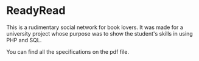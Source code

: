 <h1>ReadyRead</h1>

This is a rudimentary social network for book lovers.
It was made for a university project whose purpose was to show the student's skills in using PHP and SQL.

You can find all the specifications on the pdf file.

